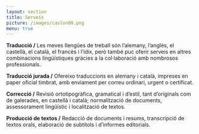 ```yaml
---
layout: section
title: Serveis
picture: /images/caslon00.png
menu: true
---
```


<b>Traducció /</b>
Les meves llengües de treball són l’alemany, l’anglès, el castellà, el català, el francès i l’ídix, però també puc oferir serveis en altres combinacions lingüístiques gràcies a la col·laboració amb nombrosos professionals.

<b>Traducció jurada /</b>
Ofereixo traduccions en alemany i català, impreses en paper oficial timbrat, amb enviament per correu ordinari, urgent o certificat.

<b>Correcció /</b>
Revisió ortotipogràfica, gramatical i d’estil, tant d’originals com de galerades, en castellà i català; normalització de documents, assessorament lingüístic i localització de textos.

<b>Producció de textos /</b>
Redacció de documents i resums, transcripció de textos orals, elaboració de subtítols i d’informes editorials.
